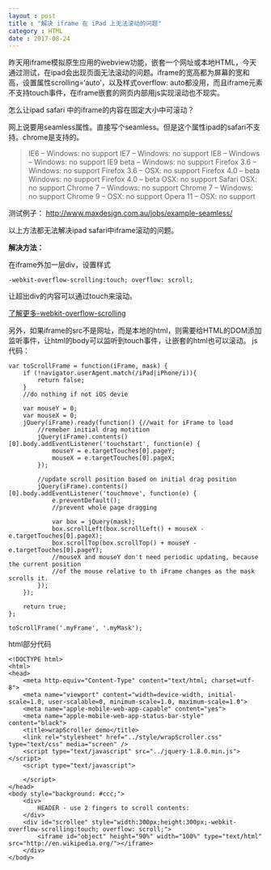 ```yaml
---
layout : post
title : "解决 iframe 在 iPad 上无法滚动的问题"
category : HTML
date : 2017-08-24
---
```




昨天用iframe模拟原生应用的webview功能，嵌套一个网址或本地HTML，今天通过测试，在ipad会出现页面无法滚动的问题。iframe的宽高都为屏幕的宽和高，设置属性scrolling=‘auto’，以及样式overflow: auto都没用，而且iframe元素不支持touch事件，在iframe嵌套的网页内部用js实现滚动也不现实。

<!-- more -->

怎么让ipad safari 中的iframe的内容在固定大小中可滚动？ 

网上说要用seamless属性。直接写个seamless。但是这个属性ipad的safari不支持。chrome是支持的。 

>IE6 – Windows: no support 
IE7 – Windows: no support 
IE8 – Windows – Windows: no support 
IE9 beta – Windows: no support 
Firefox 3.6 – Windows: no support 
Firefox 3.6 – OSX: no support 
Firefox 4.0 – beta Windows: no support 
Firefox 4.0 – beta OSX: no support 
Safari OSX: no support 
Chrome 7 – Windows: no support 
Chrome 7 – Windows: no support 
Chrome 9 – OSX: no support 
Opera 11 – OSX: no support 

测试例子： 
http://www.maxdesign.com.au/jobs/example-seamless/ 

以上方法都无法解决ipad safari中iframe滚动的问题。

**解决方法：** 

在iframe外加一层div，设置样式

    -webkit-overflow-scrolling:touch; overflow: scroll; 
    
让超出div的内容可以通过touch来滚动。

[了解更多-webkit-overflow-scrolling](http://blog.csdn.net/tcy9099/article/details/77529493)

另外，如果iframe的src不是网址，而是本地的html，则需要给HTML的DOM添加监听事件，让html的body可以监听到touch事件，让嵌套的html也可以滚动。
js代码：

	var toScrollFrame = function(iFrame, mask) {
		if (!navigator.userAgent.match(/iPad|iPhone/i)){
			return false;
		}
		//do nothing if not iOS devie

		var mouseY = 0;
		var mouseX = 0;
		jQuery(iFrame).ready(function() {//wait for iFrame to load
			//remeber initial drag motition
			jQuery(iFrame).contents()[0].body.addEventListener('touchstart', function(e) {
				mouseY = e.targetTouches[0].pageY;
				mouseX = e.targetTouches[0].pageX;
			});

			//update scroll position based on initial drag position
			jQuery(iFrame).contents()[0].body.addEventListener('touchmove', function(e) {
				e.preventDefault();
				//prevent whole page dragging

				var box = jQuery(mask);
				box.scrollLeft(box.scrollLeft() + mouseX - e.targetTouches[0].pageX);
				box.scrollTop(box.scrollTop() + mouseY - e.targetTouches[0].pageY);
				//mouseX and mouseY don't need periodic updating, because the current position
				//of the mouse relative to th iFrame changes as the mask scrolls it.
			});
		});

		return true;
	};

	toScrollFrame('.myFrame', '.myMask'); 

html部分代码 

	<!DOCTYPE html>
	<html>
	<head>
		<meta http-equiv="Content-Type" content="text/html; charset=utf-8">
		<meta name="viewport" content="width=device-width, initial-scale=1.0, user-scalable=0, minimum-scale=1.0, maximum-scale=1.0">
		<meta name="apple-mobile-web-app-capable" content="yes">
		<meta name="apple-mobile-web-app-status-bar-style" content="black">
		<title>wrapScroller demo</title>
		<link rel="stylesheet" href="../style/wrapScroller.css" type="text/css" media="screen" />
		<script type="text/javascript" src="../jquery-1.8.0.min.js"></script>
		<script type="text/javascript">
			
		</script>
	</head>
	<body style="background: #ccc;">
		<div>
			HEADER - use 2 fingers to scroll contents:
		</div>
		<div id="scrollee" style="width:300px;height:300px;-webkit-overflow-scrolling:touch; overflow: scroll;">
			<iframe id="object" height="90%" width="100%" type="text/html" src="http://en.wikipedia.org/"></iframe>
		</div>
	</body>
</html>

